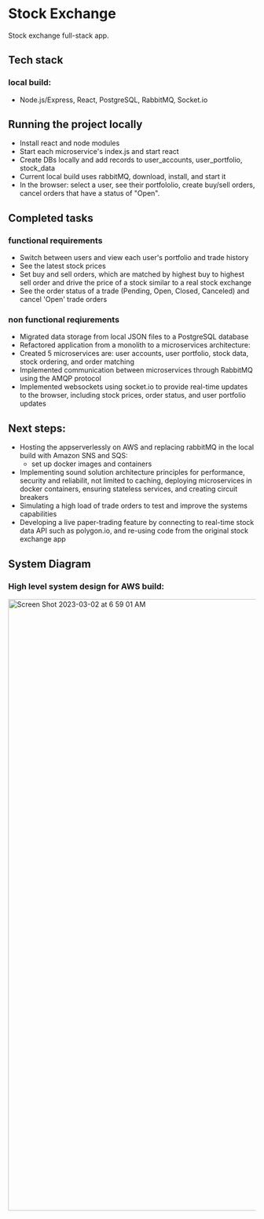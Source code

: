 # Stock Exchange

Stock exchange full-stack app.

## Tech stack

### local build:
-  Node.js/Express, React, PostgreSQL, RabbitMQ, Socket.io

## Running the project locally
-  Install react and node modules
-  Start each microservice's index.js and start react
-  Create DBs locally and add records to user_accounts, user_portfolio, stock_data
-  Current local build uses rabbitMQ, download, install, and start it
-  In the browser: select a user, see their portfololio, create buy/sell orders, cancel orders that have a status of "Open".

## Completed tasks

### functional requirements
-  Switch between users and view each user's portfolio and trade history
-  See the latest stock prices
-  Set buy and sell orders, which are matched by highest buy to highest sell order and drive the price of a stock similar to a real stock exchange
-  See the order status of a trade (Pending, Open, Closed, Canceled) and cancel 'Open' trade orders

### non functional reqiurements
-  Migrated data storage from local JSON files to a PostgreSQL database
-  Refactored application from a monolith to a microservices architecture:
-  Created 5 microservices are: user accounts, user portfolio, stock data, stock ordering, and order matching
-  Implemented communication between microservices through RabbitMQ using the AMQP protocol
-  Implemented websockets using socket.io to provide real-time updates to the browser, including stock prices, order status, and user portfolio updates

## Next steps:

-  Hosting the appserverlessly on AWS and replacing rabbitMQ in the local build with Amazon SNS and SQS:
    - set up docker images and containers
-  Implementing sound solution architecture principles for performance, security and reliabilit, not limited to caching, deploying microservices in docker containers, ensuring stateless services, and creating circuit breakers
-  Simulating a high load of trade orders to test and improve the systems capabilities
-  Developing a live paper-trading feature by connecting to real-time stock data API such as polygon.io, and re-using code from the original stock exchange app

## System Diagram
### High level system design for AWS build:

<img width="1245" alt="Screen Shot 2023-03-02 at 6 59 01 AM" src="https://user-images.githubusercontent.com/52921619/222810242-33159bfc-c21d-4a5b-b285-f711f8527d66.png">
